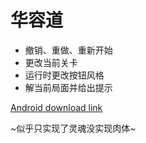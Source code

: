 # 华容道

- 撤销、重做、重新开始
- 更改当前关卡
- 运行时更改按钮风格
- 解当前局面并给出提示

[Android download link](https://github.com/Bay1997/HuaRongDao/releases/download/V1.0/app-release.apk)

~似乎只实现了灵魂没实现肉体~
